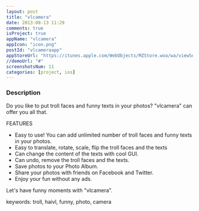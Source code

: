 ```yaml
---
layout: post
title: "vlcamera"
date: 2013-08-13 11:29
comments: true
isProject: true
appName: "vlcamera"
appIcon: "icon.png"
postId: "vlcameraapp"
appStoreUrl: "https://itunes.apple.com/WebObjects/MZStore.woa/wa/viewSoftware?id=687063069&mt=8"
//demoUrl: "#"
screenshotsNum: 11
categories: [project, ios]
---
```



### Description
Do you like to put troll faces and funny texts in your photos? "vlcamera" can offer you all that.

FEATURES

- Easy to use! You can add unlimited number of troll faces and funny texts in your photos.
- Easy to translate, rotate, scale, flip the troll faces and the texts
- Can change the content of the texts with cool GUI.
- Can undo, remove the troll faces and the texts.
- Save photos to your Photo Album.
- Share your photos with friends on Facebook and Twitter.
- Enjoy your fun without any ads.

Let's have funny moments with "vlcamera".

keywords: troll, haivl, funny, photo, camera
